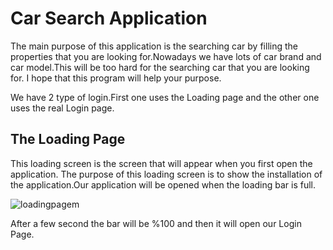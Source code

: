 # Car Search Application

The main purpose of this application is the searching car by filling the properties that you are looking for.Nowadays we have lots of car brand and car model.This will be too hard for the searching car that you are looking for. I hope that this program will help your purpose.

We have 2 type of login.First one uses the Loading page and the other one uses the real Login page.

 ## The Loading Page 

This loading screen is the screen that will appear when you first open the application. The purpose of this loading screen is to show the installation of the application.Our application will be opened when the loading bar is full.

![loadingpagem](https://user-images.githubusercontent.com/131232831/233302224-441d87dc-9d20-40c9-8675-b178cf418d42.png)

After a few second the bar will be %100 and then it will open our Login Page.




 
